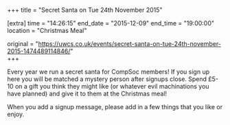 +++
title = "Secret Santa on Tue 24th November 2015"

[extra]
time = "14:26:15"
end_date = "2015-12-09"
end_time = "19:00:00"
location = "Christmas Meal"

original = "https://uwcs.co.uk/events/secret-santa-on-tue-24th-november-2015-1474489114846/"    
+++

Every year we run a secret santa for CompSoc members\! If you sign up here you will be matched a mystery person after signups close. Spend £5-10 on a gift you think they might like (or whatever evil machinations you have planned) and give it to them at the Christmas meal\!

When you add a signup message, please add in a few things that you like or enjoy.

